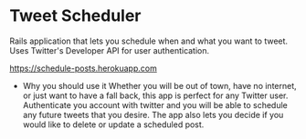 # Tweet Scheduler
Rails application that lets you schedule when and what you want to tweet. Uses Twitter's Developer API for user authentication.

https://schedule-posts.herokuapp.com

* Why you should use it
Whether you will be out of town, have no internet, or just want to have a fall back, this app is perfect for any Twitter user. Authenticate you account with twitter and you will be able to schedule any future tweets that you desire. The app also lets you decide if you would like to delete or update a scheduled post.
